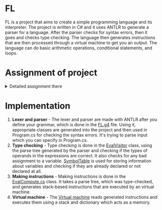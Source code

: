 # FL

FL is a project that aims to create a simple programming language and its interpreter. The project is written in C# and it uses ANTLR to generate a parser for a language. 
After the parser checks for syntax errors, then it goes and checks type checking. The language then generates instructions that are then processed through a virtual machine to get you an output.
The language can do basic arithmetic operations, conditional statements, and loops.

# Assignment of project
<details>
<summary>Detailed assignment there</summary>
  
## Basic Description
The project will be composed of the following steps:
1. **Using ANTLR**, implement a parser for the language specified below. If there is at least one syntax error, report this error (or errors) and stop the computations.
2. If there are no syntactic errors, perform the type checking. If there are some type of errors, report all these errors and stop the computation.
3. If there are no type errors, generate the appropriate target code. It will be a text file composed of stack-based instructions that are defined below.
4. Implement an interpreter, that gets a text file with these instructions and evaluates them.


## Language Specification
### Program's Formatting
The program consists of a sequence of commands. Commands are written with free formatting. Comments, spaces, tabs, and line breaks serve only as delimiters and do not affect the meaning of the program. **Comments** are bounded by two slashes and the end of the line. Keywords are reserved. Identifiers and keywords are case sensitive.

### Literals
There are the following literals:
- integers - `int` - sequence of digits.
- floating point numbers - `float` - sequence of digits containing a `'.'` character.
- booleans - `bool` - values: `true` and `false`.
- strings - `string`  - text given in quotation marks: `"text"`. Escape sequences are optional in our strings.

### Variables
Variable identifiers are composed of letters and digits, and it must start with a letter. Each variable must be declared before it is used. Repeated declaration of a variable with the same name is an error. Variables must have one of the following types: `int`, `float`, `bool` or `string`. After the variables are declared, they have initial values: `0`, `0.0`, `""` respectively `false`.

### Statements
The following statements are defined:
- `;` - empty command.
- `type variable, variable, ... ;` - declaration of variables, all these variables have the same type `type`. It can be one of: `int`, `float`, `bool`, `String`
- `expression ;` - it evaluates given expression, the resulting value of the expression is ignored. Note, there can be some side effects like an assignment to a variable.
- `read variable, variable, ... ;` - it reads values from standard input and then these values are assigned to corresponding variables. Each of these input values is on a separate line and it is verified, that have an appropriate type.
- `write expression, expression, ... ;` - it writes values of expressions to standard output. The `"\n"` character is written after the value of the last expression.
- `{ statement statement ... }` - block of statements.
- `if (condition) statement [else statement]` - conditional statement - condition is an expression with a type: `bool`. The else part of the statement is optional.
- `while (condition) statement` - a cycle - condition must be a `bool` expression. This cycle repeats the given statement while the condition holds (it is `true`).

### Expression
Lists in expression trees are literals or variables. Types of operands must preserve the type of the operator. If necessary, `int` values are **automatically** cast to `float`. In other words, the type of `5 + 5.5` is `float`, and the number `5` which type `int` is automatically converted to `float`. There is **no** conversion from `float` to `int`!

The following table defines operators in our expressions. Operator Signature is defined using letters: 'I, R, B, S' which corresponds to types: `int`, `float`, `bool`, `string`.

| Description                 | Operator     | Operator's Signature                |
|-----------------------------|--------------|-------------------------------------|
| unary minus                 | `-`          | `I → I ∨ F → F`                     |
| binary arithmetic operators | `+, -, *, /` | `I × I → I ∨ F × F → F`             |
| modulo                      | `%`          | `I × I → I`                         |
| concatenation of strings    | `.`          | `S × S → S`                         |
| relational operators        | `< >`        | `x × x → B, where x ∈ {I, F}`       |
| comparison                  | `== !=`      | `x × x → B, where x ∈ {I, F, S}`    |
| logic and, or               | `&& \|\|`    | `B × B → B`                         |
| logic not                   | `!`          | `B → B`                             |
| assignment                  | `=`          | `x × x → x, where x ∈ {I, F, S, B}` |

In the assignment, the left operand is strictly a variable and the right operand is an expression. The type of the variable is the type of the left operand. A side effect is storing the value on the right side into the variable. The automatic conversion cannot change the type of the variable, i.e., it is impossible to store `float` value in `int` variable.

We can **use parentheses** in expressions.

All operators (except `=`) have left associativity (`=` have right associativity), and their priority is (from lowest to highest):
1. `=`
2. `||`
3. `&&`
4. `== !=`
5. `< >`
6. `+ - .`
7. `* / %`
8. `!`
9. `unary -`

## Our (Stack-based) Instructions Set
All instructions are stack-based. The main memory is a stack and while evaluating the instructions, the input data are taken from the stack and the results are put also in the stack.

| Instruction | Description                                                                                                                                                           |
|-------------|-----------------------------------------------------------------------------------------------------------------------------------------------------------------------|
| `add`       | binary `+`                                                                                                                                                            |
| `sub`       | binary `-`                                                                                                                                                            |
| `mul`       | binary `*`                                                                                                                                                            |
| `div`       | binary `/`                                                                                                                                                            |
| `mod`       | binary `%`                                                                                                                                                            |
| `uminus`    | unary `-`                                                                                                                                                             |
| `concat`    | binary `.` - a concatenation of strings                                                                                                                                 |
| `and`       | binary `&&`                                                                                                                                                           |
| `or`        | binary `\|\|`                                                                                                                                                         |
| `gt`        | binary `>`                                                                                                                                                            |
| `lt`        | binary `<`                                                                                                                                                            |
| `eq`        | binary `==` - compares two values                                                                                                                                     |
| `not`       | unary `!` - negating boolean value                                                                                                                                    |
| `itof`      | Instruction takes int value from the stack, converts it to float, and returns it to stack.                                                                             |
| `push T x`  | Instruction pushes the value `x` of type `T`. Where `T` represents `I - int`, `F - float`, `S - string`, `B - bool`. Example: push I 10, push B true, push S "A B C " |
| `pop`       | Instruction takes one value from the stack and discards it.                                                                                                           |
| `load id`   | Instruction loads value of variable `id` on the stack.                                                                                                                    |
| `save id`   | Instruction takes value from the top of the stack and stores it into the variable with the name `id`                                                                      |
| `label n`   | Instruction marks the spot in source code with the unique number `n`                                                                                                      |
| `jmp n`     | Instruction jumps to the label defined by unique number `n`                                                                                                           |
| `fjmp n`    | Instruction takes a boolean value from the stack and if it is `false`, it will perform a jump to a label with the unique number `n`                                         |
| `print n`   | Instruction takes `n` values from the stack and prints them on standard output                                                                                            |
| `read T`    | Instruction reads the value of type `T` (`I - int`, `F - float`, `S - string`, `B - bool`) from standard input and stores it on the stack                                 |

</details>

# Implementation

1. **Lexer and parser** - The lexer and parser are made with ANTLR after you define your grammar, which is done in the [FL.g4](Project/FL.g4) file. Using it, appropriate classes are generated into the project and then used in Program.cs for checking the syntax errors. It's trying to parse input which you can specify in Program.cs.
2. **Type checking** - Type checking is done in the [EvalVisitor](Project/EvalVisitor.cs) class, using the parse tree generated by the parser and checking if the types of operands in the expressions are correct. It also checks for any bad assignment to a variable. [SymbolTable](Project/SymbolTable.cs) is used for storing information about variables and checking if they are already declared or not declared at all.
3. **Making instructions** - Making instructions is done in the [EvalCompute.cs](Project/EvalCompute.cs) class. It takes a parse tree, which was type-checked, and generates stack-based instructions that are executed by an virtual machine. 
4. **Virtual machine** - The [Virtual machine](Project/VirtualMachine.cs) reads generated instructions and executes them using a stack and dictionary which acts as a memory.
